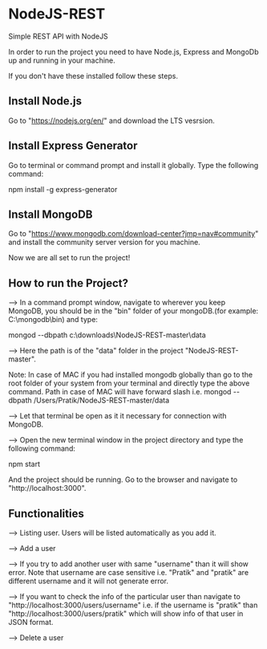 # NodeJS-REST
Simple REST API with NodeJS


In order to run the project you need to have Node.js, Express and MongoDb up and running in your machine.

If you don't have these installed follow these steps.

Install Node.js
----------------

Go to "https://nodejs.org/en/" and download the LTS vesrsion.

Install Express Generator
-------------------------

Go to terminal or command prompt and install it globally. Type the following command:

npm install -g express-generator

Install MongoDB
---------------

Go to "https://www.mongodb.com/download-center?jmp=nav#community" and install the community server version for you machine.

Now we are all set to run the project!

How to run the Project?
-----------------------

--> In a command prompt window, navigate to wherever you keep MongoDB, you should be in the "bin" folder of your mongoDB.(for example: C:\mongodb\bin) and type: 

mongod --dbpath c:\downloads\NodeJS-REST-master\data


--> Here the path is of the "data" folder in the project "NodeJS-REST-master". 

Note: In case of MAC if you had installed mongodb globally than go to the root folder of your system from your terminal and directly type the above command. Path in case of MAC will have forward slash i.e. mongod --dbpath /Users/Pratik/NodeJS-REST-master/data

--> Let that terminal be open as it it necessary for connection with MongoDB.

--> Open the new terminal window in the project directory and type the following command:

npm start

And the project should be running. Go to the browser and navigate to "http://localhost:3000".

Functionalities
---------------

--> Listing user. Users will be listed automatically as you add it.

--> Add a user

--> If you try to add another user with same "username" than it will show error. Note that username are case sensitive i.e. "Pratik" and "pratik" are different username and it will not generate error.

--> If you want to check the info of the particular user than navigate to "http://localhost:3000/users/username" i.e. if the username is "pratik" than "http://localhost:3000/users/pratik" which will show info of that user in JSON format.

--> Delete a user


